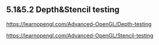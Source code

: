 ## 5.1&5.2 Depth&Stencil testing

https://learnopengl.com/Advanced-OpenGL/Depth-testing

https://learnopengl.com/Advanced-OpenGL/Stencil-testing
